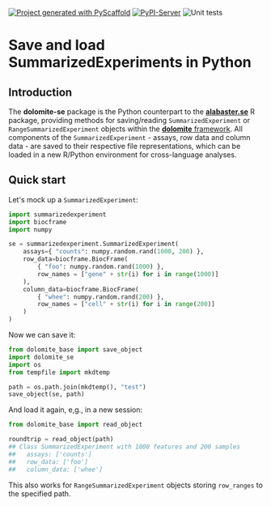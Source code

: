 <!-- These are examples of badges you might want to add to your README:
     please update the URLs accordingly

[![Built Status](https://api.cirrus-ci.com/github/<USER>/dolomite-se.svg?branch=main)](https://cirrus-ci.com/github/<USER>/dolomite-se)
[![ReadTheDocs](https://readthedocs.org/projects/dolomite-se/badge/?version=latest)](https://dolomite-se.readthedocs.io/en/stable/)
[![Coveralls](https://img.shields.io/coveralls/github/<USER>/dolomite-se/main.svg)](https://coveralls.io/r/<USER>/dolomite-se)
[![PyPI-Server](https://img.shields.io/pypi/v/dolomite-se.svg)](https://pypi.org/project/dolomite-se/)
[![Conda-Forge](https://img.shields.io/conda/vn/conda-forge/dolomite-se.svg)](https://anaconda.org/conda-forge/dolomite-se)
[![Monthly Downloads](https://pepy.tech/badge/dolomite-se/month)](https://pepy.tech/project/dolomite-se)
[![Twitter](https://img.shields.io/twitter/url/http/shields.io.svg?style=social&label=Twitter)](https://twitter.com/dolomite-se)
-->

[![Project generated with PyScaffold](https://img.shields.io/badge/-PyScaffold-005CA0?logo=pyscaffold)](https://pyscaffold.org/)
[![PyPI-Server](https://img.shields.io/pypi/v/dolomite-se.svg)](https://pypi.org/project/dolomite-se/)
![Unit tests](https://github.com/ArtifactDB/dolomite-se/actions/workflows/pypi-test.yml/badge.svg)

# Save and load SummarizedExperiments in Python

## Introduction

The **dolomite-se** package is the Python counterpart to the [**alabaster.se**](https://github.com/ArtifactDB/alabaster.se) R package,
providing methods for saving/reading `SummarizedExperiment` or `RangeSummarizedExperiment` objects within the [**dolomite** framework](https://github.com/ArtifactDB/dolomite-base).
All components of the `SummarizedExperiment` - assays, row data and column data - are saved to their respective file representations,
which can be loaded in a new R/Python environment for cross-language analyses.

## Quick start

Let's mock up a `SummarizedExperiment`:

```python
import summarizedexperiment
import biocframe
import numpy

se = summarizedexperiment.SummarizedExperiment(
    assays={ "counts": numpy.random.rand(1000, 200) },
    row_data=biocframe.BiocFrame(
        { "foo": numpy.random.rand(1000) }, 
        row_names = ["gene" + str(i) for i in range(1000)]
    ),
    column_data=biocframe.BiocFrame(
        { "whee": numpy.random.rand(200) },
        row_names = ["cell" + str(i) for i in range(200)]
    )
)
```

Now we can save it:

```python
from dolomite_base import save_object
import dolomite_se
import os
from tempfile import mkdtemp

path = os.path.join(mkdtemp(), "test")
save_object(se, path)
```

And load it again, e,g., in a new session:

```python
from dolomite_base import read_object

roundtrip = read_object(path)
## Class SummarizedExperiment with 1000 features and 200 samples
##   assays: ['counts']
##   row_data: ['foo']
##   column_data: ['whee']
```

This also works for `RangeSummarizedExperiment` objects storing `row_ranges` to the specified path. 